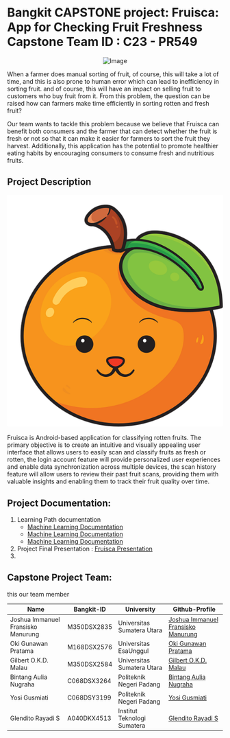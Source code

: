 
# Bangkit CAPSTONE project: Fruisca: App for Checking Fruit Freshness Capstone Team ID : C23 - PR549
<p align="center">
  <img src="https://cdn.antaranews.com/cache/800x533/2021/07/15/Foto-1-Logo-Bangkit.png" alt="Image" />
</p>
When a farmer does manual sorting of fruit, of course, this will take a lot of time, and this is also prone to human error which can lead to inefficiency in sorting fruit. and of course, this will have an impact on selling fruit to customers who buy fruit from it. From this problem, the question can be raised how can farmers make time efficiently in sorting rotten and fresh fruit? 

Our team wants to tackle this problem because we believe that Fruisca can benefit both consumers and the farmer that can detect whether the fruit is fresh or not so that it can make it easier for farmers to sort the fruit they harvest. Additionally, this application has the potential to promote healthier eating habits by encouraging consumers to consume fresh and nutritious fruits.

## Project Description
<p align="center">
  <img src="Capstone/Mobile Development/logo fruisca.png" alt="Fruisca Logo" />
</p>
Fruisca is Android-based application for classifying rotten fruits. The primary objective is to create an intuitive and visually appealing user interface that allows users to easily scan and classify fruits as fresh or rotten, the login account feature will provide personalized user experiences and enable data synchronization across multiple devices, the scan history feature will allow users to review their past fruit scans, providing them with valuable insights and enabling them to track their fruit quality over time.

## Project Documentation:
1. Learning Path documentation
    - [Machine Learning Documentation](https://github.com/SvZero/Fruisca/tree/ML-Documentation)
    - [Machine Learning Documentation](https://github.com/SvZero/Fruisca/tree/ML-Documentation)
    - [Machine Learning Documentation](https://github.com/SvZero/Fruisca/tree/ML-Documentation)
2. Project Final Presentation : [Fruisca Presentation](https://www.canva.com/design/DAFl4mLwR4Q/uNXkuMkD6frGHbR7h25WPQ/view?utm_content=DAFl4mLwR4Q&utm_campaign=designshare&utm_medium=link&utm_source=publishsharelink)
3. 
## Capstone Project Team:
this our team member

| Name                               | Bangkit-ID  | University                  | Github-Profile                                                      |
| ---------------------------------- | ----------- | --------------------------- | ------------------------------------------------------------------- |
| Joshua Immanuel Fransisko Manurung | M350DSX2835 | Universitas Sumatera Utara  | [Joshua Immanuel Fransisko Manurung](https://github.com/josh209062) |
| Oki Gunawan Pratama                | M168DSX2576 | Universitas EsaUnggul       | [Oki Gunawan Pratama](https://github.com/SvZero)                    |
| Gilbert O.K.D. Malau               | M350DSX2584 | Universitas Sumatera Utara  | [Gilbert O.K.D. Malau](https://github.com/Gilbert2036)              |
| Bintang Aulia Nugraha              | C068DSX3264 | Politeknik Negeri Padang    | [Bintang Aulia Nugraha](https://github.com/Bintangaulia9)           |
| Yosi Gusmiati                      | C068DSY3199 | Politeknik Negeri Padang    | [Yosi Gusmiati](https://github.com/YosiGusmiati)                    |
| Glendito Rayadi S                  | A040DKX4513 | Institut Teknologi Sumatera | [Glendito Rayadi S](https://github.com/glenditosmg25)               |
